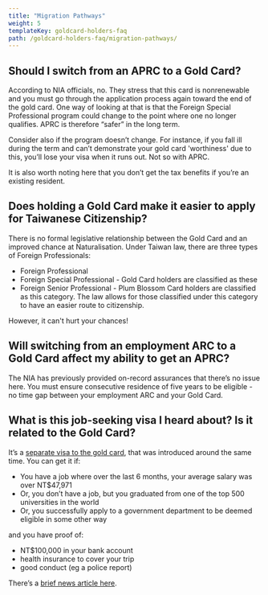 ```yaml
---
title: "Migration Pathways"
weight: 5
templateKey: goldcard-holders-faq
path: /goldcard-holders-faq/migration-pathways/
---
```


<!--- (c) Tom Fifield, licensed under a
Creative Commons Attribution-NonCommercial-ShareAlike 4.0 International License. -->

## Should I switch from an APRC to a Gold Card?

According to NIA officials, no. They stress that this card is nonrenewable and you must go through
the application process again toward the end of the gold card. One way of looking at that is that
the Foreign Special Professional program could change to the point where one no longer qualifies.
APRC is therefore “safer” in the long term.

Consider also if the program doesn’t change. For instance, if you fall ill during the term and
can’t demonstrate your gold card 'worthiness' due to this, you’ll lose your visa when it runs
out. Not so with APRC.

It is also worth noting here that you don’t get the tax benefits if you’re an existing resident.

## Does holding a Gold Card make it easier to apply for Taiwanese Citizenship?

There is no formal legislative relationship between the Gold Card and an improved chance at
Naturalisation. Under Taiwan law, there are three types of Foreign Professionals:

- Foreign Professional
- Foreign Special Professional - Gold Card holders are classified as these
- Foreign Senior Professional - Plum Blossom Card holders are classified as this category. The law allows for those classified under this category to have an easier route to citizenship.

However, it can't hurt your chances!

## Will switching from an employment ARC to a Gold Card affect my ability to get an APRC?

The NIA has previously provided on-record assurances that there’s no issue here. You must ensure
consecutive residence of five years to be eligible - no time gap between your employment ARC and your Gold Card.

## What is this job-seeking visa I heard about? Is it related to the Gold Card?

It’s a [separate visa to the gold card](https://www.boca.gov.tw/cp-158-4158-09d5a-2.html),
that was introduced around the same time. You can get it if:

- You have a job where over the last 6 months, your average salary was over NT\$47,971
- Or, you don’t have a job, but you graduated from one of the top 500 universities in the world
- Or, you successfully apply to a government department to be deemed eligible in some other way

and you have proof of:

- NT\$100,000 in your bank account
- health insurance to cover your trip
- good conduct (eg a police report)

There’s a [brief news article here](https://www.taiwannews.com.tw/en/news/3363082).
